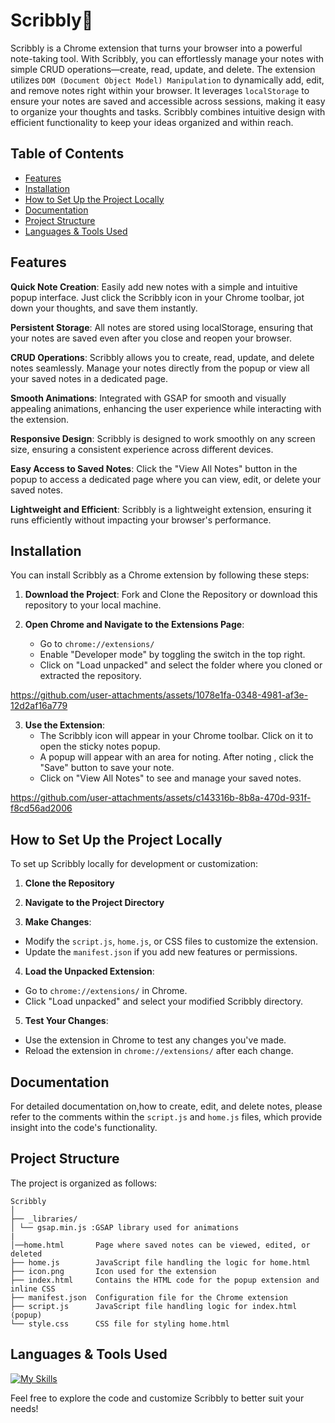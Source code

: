 # Scribbly📝

Scribbly is a Chrome extension that turns your browser into a powerful note-taking tool. With Scribbly, you can effortlessly manage your notes with simple CRUD operations—create, read, update, and delete. The extension utilizes `DOM (Document Object Model) Manipulation` to dynamically add, edit, and remove notes right within your browser. It leverages `localStorage` to ensure your notes are saved and accessible across sessions, making it easy to organize your thoughts and tasks. Scribbly combines intuitive design with efficient functionality to keep your ideas organized and within reach.


## Table of Contents
- [Features](#features)
- [Installation](#installation)
- [How to Set Up the Project Locally](#how-to-set-up-the-project-locally)
- [Documentation](#documentation)
- [Project Structure](#project-structure)
- [Languages & Tools Used](#languages--tools-used)
## Features
**Quick Note Creation**: Easily add new notes with a simple and intuitive popup interface. Just click the Scribbly icon in your Chrome toolbar, jot down your thoughts, and save them instantly.

**Persistent Storage**: All notes are stored using localStorage, ensuring that your notes are saved even after you close and reopen your browser.

**CRUD Operations**: Scribbly allows you to create, read, update, and delete notes seamlessly. Manage your notes directly from the popup or view all your saved notes in a dedicated page.

**Smooth Animations**: Integrated with GSAP for smooth and visually appealing animations, enhancing the user experience while interacting with the extension.

**Responsive Design**: Scribbly is designed to work smoothly on any screen size, ensuring a consistent experience across different devices.

**Easy Access to Saved Notes**: Click the "View All Notes" button in the popup to access a dedicated page where you can view, edit, or delete your saved notes.

**Lightweight and Efficient**: Scribbly is a lightweight extension, ensuring it runs efficiently without impacting your browser's performance.




## Installation

You can install Scribbly as a Chrome extension by following these steps:

1. **Download the Project**:
Fork and Clone the Repository or download this repository to your local machine.

2. **Open Chrome and Navigate to the Extensions Page**:
   - Go to `chrome://extensions/`
   - Enable "Developer mode" by toggling the switch in the top right.
   - Click on "Load unpacked" and select the folder where you cloned or extracted the repository.
     



https://github.com/user-attachments/assets/1078e1fa-0348-4981-af3e-12d2af16a779



3. **Use the Extension**:
   - The Scribbly icon will appear in your Chrome toolbar. Click on it to open the sticky notes popup.
   - A popup will appear with an area for noting. After noting , click the "Save" button to save your note. 
   - Click on "View All Notes" to see and manage your saved notes.




https://github.com/user-attachments/assets/c143316b-8b8a-470d-931f-f8cd56ad2006





## How to Set Up the Project Locally

To set up Scribbly locally for development or customization:

1. **Clone the Repository**

2. **Navigate to the Project Directory**

3. **Make Changes**:
- Modify the `script.js`, `home.js`, or CSS files to customize the extension.
- Update the `manifest.json` if you add new features or permissions.

4. **Load the Unpacked Extension**:
- Go to `chrome://extensions/` in Chrome.
- Click "Load unpacked" and select your modified Scribbly directory.

5. **Test Your Changes**:
- Use the extension in Chrome to test any changes you've made.
- Reload the extension in `chrome://extensions/` after each change.

## Documentation

For detailed documentation on,how to create, edit, and delete notes, please refer to the comments within the `script.js` and `home.js` files, which provide insight into the code's functionality.


## Project Structure
The project is organized as follows:
```
Scribbly 
│ 
├── _libraries/ 
│ └── gsap.min.js :GSAP library used for animations
|
│──home.html       Page where saved notes can be viewed, edited, or deleted
├── home.js        JavaScript file handling the logic for home.html 
├── icon.png       Icon used for the extension 
├── index.html     Contains the HTML code for the popup extension and inline CSS 
├── manifest.json  Configuration file for the Chrome extension 
├── script.js      JavaScript file handling logic for index.html (popup) 
└── style.css      CSS file for styling home.html
```

## Languages & Tools Used
[![My Skills](https://skillicons.dev/icons?i=html,css,js,figma,git)](https://skillicons.dev)


Feel free to explore the code and customize Scribbly to better suit your needs!


  
